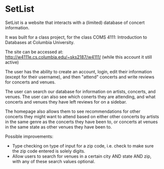SetList
=======

SetList is a website that interacts with a (limited) database of concert information. 

It was built for a class project, for the class COMS 4111: Introduction to Databases at Columbia University.

The site can be accessed at: http://w4111e.cs.columbia.edu/~sks2187/w4111/ (while this account it still active)

The user has the ability to create an account, login, edit their information (except for their username), and then "attend" concerts and write reviews for concerts and venues. 

The user can search our database for information on artists, concerts, and venues. The user can also see which conerts they are attending, and what concerts and venues they have left reviews for on a sidebar. 

The homepage also allows them to see recommendations for other concerts they might want to attend based on either other concerts by artists in the same genre as the concerts they have been to, or concerts at venues in the same state as other venues they have been to.

Possible improvements:
* Type checking on type of input for a zip code, i.e. check to make sure the zip code entered is solely digits. 
* Allow users to search for venues in a certain city AND state AND zip, with any of these search values optional.
